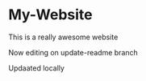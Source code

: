 # My-Website

This is a really awesome website

Now editing on update-readme branch

Updaated locally
